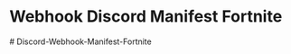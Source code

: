 # Webhook Discord Manifest Fortnite
#   D i s c o r d - W e b h o o k - M a n i f e s t - F o r t n i t e  
 